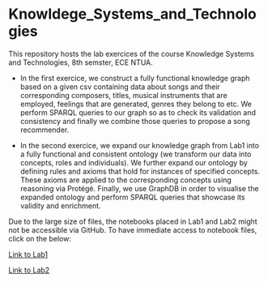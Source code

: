 # Knowldege_Systems_and_Technologies

This repository hosts the lab exercices of the course Knowledge Systems and Technologies, 8th semster, ECE NTUA. 

- In the first exercice, we construct a fully functional knowledge graph based on a given csv containing data about songs and their corresponding composers, titles, musical instruments that are employed, feelings that are generated, genres they belong to etc. We perform SPARQL queries to our graph so as to check its validation and consistency and finally we combine those queries to propose a song recommender.

- In the second exercice, we expand our knowledge graph from Lab1 into a fully functional and consistent ontology (we transform our data into concepts, roles and individuals). We further expand our ontology by defining rules and axioms that hold for instances of specified concepts. These axioms are applied to the corresponding concepts using reasoning via Protégé. Finally, we use GraphDB in order to visualise the expanded ontology and perform SPARQL queries that showcase its validity and enrichment.

Due to the large size of files, the notebooks placed in Lab1 and Lab2 might not be accessible via GitHub. To have immediate access to notebook files, click on the below:

[Link to Lab1](https://drive.google.com/file/d/1GlkERhVh1j8ATdhG6brCEH1qOw4te-pr/view?usp=sharing)

[Link to Lab2](https://drive.google.com/file/d/16Ee-nF-cOxz-OL6eXQ5tRyWtCpMCE60m/view?usp=sharing)
